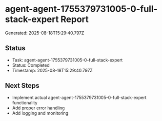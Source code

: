 # agent-agent-1755379731005-0-full-stack-expert Report

Generated: 2025-08-18T15:29:40.797Z

## Status
- Task: agent-agent-1755379731005-0-full-stack-expert
- Status: Completed
- Timestamp: 2025-08-18T15:29:40.797Z

## Next Steps
- Implement actual agent-agent-1755379731005-0-full-stack-expert functionality
- Add proper error handling
- Add logging and monitoring
